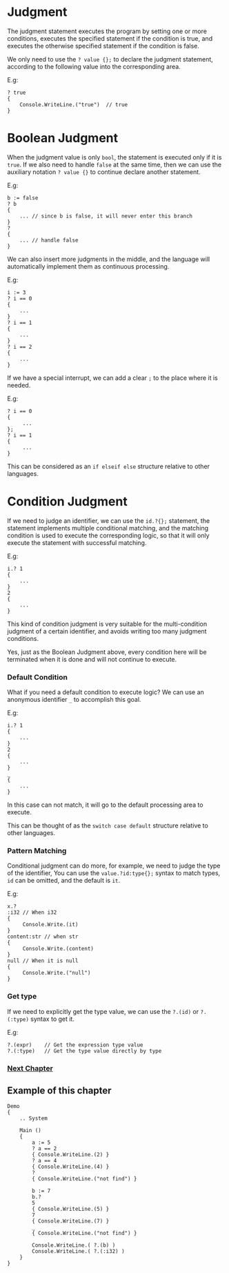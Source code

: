 # Judgment
The judgment statement executes the program by setting one or more conditions, executes the specified statement if the condition is true, and executes the otherwise specified statement if the condition is false.

We only need to use the `? value {};` to declare the judgment statement, according to the following value into the corresponding area.

E.g:
```
? true
{
    Console.WriteLine.("true")  // true
}
```
# Boolean Judgment
When the judgment value is only `bool`, the statement is executed only if it is `true`. 
If we also need to handle `false` at the same time, then we can use the auxiliary notation `? value {}` to continue declare another statement.

E.g:
```
b := false
? b
{
    ... // since b is false, it will never enter this branch
}
?
{
    ... // handle false
}
```

We can also insert more judgments in the middle, and the language will automatically implement them as continuous processing.

E.g:
```
i := 3
? i == 0
{
    ...
}
? i == 1
{
    ...
}
? i == 2
{
    ...
}
```

If we have a special interrupt, we can add a clear `;` to the place where it is needed.

E.g:
```
? i == 0
{
     ...
};
? i == 1
{
     ...
}
```

This can be considered as an `if elseif else` structure relative to other languages.
# Condition Judgment
If we need to judge an identifier, we can use the `id.?{};` statement, the statement implements multiple conditional matching, and the matching condition is used to execute the corresponding logic, so that it will only execute the statement with successful matching.

E.g:
```
i.? 1
{
    ...
}
2
{
    ...
}
```
This kind of condition judgment is very suitable for the multi-condition judgment of a certain identifier, and avoids writing too many judgment conditions.

Yes, just as the Boolean Judgment above, every condition here will be terminated when it is done and will not continue to execute.

### Default Condition
What if you need a default condition to execute logic? We can use an anonymous identifier `_` to accomplish this goal.

E.g:
```
i.? 1
{
    ...
}
2
{
    ...
}
_
{
    ...
}
```
In this case can not match, it will go to the default processing area to execute.

This can be thought of as the `switch case default` structure relative to other languages.

### Pattern Matching
Conditional judgment can do more, for example, we need to judge the type of the identifier,
You can use the `value.?id:type{};` syntax to match types, `id` can be omitted, and the default is `it`.

E.g:
```
x.?
:i32 // When i32
{
     Console.Write.(it)
}
content:str // when str
{
     Console.Write.(content)
}
null // When it is null
{
     Console.Write.("null")
}
```
### Get type
If we need to explicitly get the type value, we can use the `?.(id)` or `?.(:type)` syntax to get it.

E.g:
```
?.(expr)    // Get the expression type value
?.(:type)   // Get the type value directly by type
```
### [Next Chapter](loop.md)

## Example of this chapter
```
Demo
{
    .. System

    Main ()
    {
        a := 5
        ? a == 2
        { Console.WriteLine.(2) }
        ? a == 4
        { Console.WriteLine.(4) }
        ?
        { Console.WriteLine.("not find") }

        b := 7
        b.?
        5
        { Console.WriteLine.(5) }
        7
        { Console.WriteLine.(7) }
        _
        { Console.WriteLine.("not find") }

        Console.WriteLine.( ?.(b) )
        Console.WriteLine.( ?.(:i32) )
    }
}
```